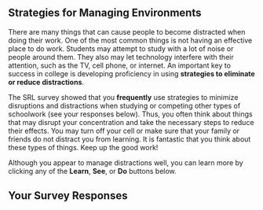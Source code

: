 ## Strategies for Managing Environments

There are many things that can cause people to become distracted when doing their work. One of the most common things is not having an effective place to do work. Students may attempt to study with a lot of noise or people around them. They also may let technology interfere with their attention, such as the TV, cell phone, or internet. An important key to success in college is developing proficiency in using **strategies to eliminate or reduce distractions**.

The SRL survey showed that you **frequently** use strategies to minimize disruptions and distractions when studying or competing other types of schoolwork (see your responses below). Thus, you often think about things that may disrupt your concentration and take the necessary steps to reduce their effects. You may turn off your cell or make sure that your family or friends do not distract you from learning. It is fantastic that you think about these types of things. Keep up the good work! 

Although you appear to manage distractions well, you can learn more by clicking any of the **Learn**, **See**, or **Do** buttons below.

## Your Survey Responses
